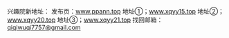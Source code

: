 
兴趣院新地址：
发布页：www.ppann.top
地址①；www.xqyy15.top
地址②；www.xqyy20.top
地址③；www.xqyy21.top
找回邮箱：qiqiwuqi7757@gmail.com
